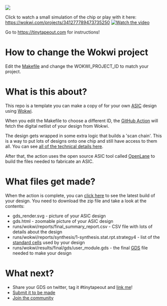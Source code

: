 ![](../../workflows/wokwi/badge.svg)

Click to watch a small simulation of the chip or play with it here: https://wokwi.com/projects/341277789473735250
[![Watch the video](https://i.imgur.com/AZduZRk.png)](https://youtu.be/gjoFz0gdG38)


Go to https://tinytapeout.com for instructions!


# How to change the Wokwi project

Edit the [Makefile](Makefile) and change the WOKWI_PROJECT_ID to match your project.

# What is this about?

This repo is a template you can make a copy of for your own [ASIC](https://www.zerotoasiccourse.com/terminology/asic/) design using [Wokwi](https://wokwi.com/).

When you edit the Makefile to choose a different ID, the [GitHub Action](.github/workflows/wokwi.yaml) will fetch the digital netlist of your design from Wokwi.

The design gets wrapped in some extra logic that builds a 'scan chain'. This is a way to put lots of designs onto one chip and still have access to them all. You can see [all of the technical details here](https://github.com/mattvenn/scan_wrapper).

After that, the action uses the open source ASIC tool called [OpenLane](https://www.zerotoasiccourse.com/terminology/openlane/) to build the files needed to fabricate an ASIC.

# What files get made?

When the action is complete, you can [click here](https://github.com/mattvenn/wokwi-verilog-gds-test/actions) to see the latest build of your design. You need to download the zip file and take a look at the contents:

* gds_render.svg - picture of your ASIC design
* gds.html - zoomable picture of your ASIC design
* runs/wokwi/reports/final_summary_report.csv  - CSV file with lots of details about the design
* runs/wokwi/reports/synthesis/1-synthesis.stat.rpt.strategy4 - list of the [standard cells](https://www.zerotoasiccourse.com/terminology/standardcell/) used by your design
* runs/wokwi/results/final/gds/user_module.gds - the final [GDS](https://www.zerotoasiccourse.com/terminology/gds2/) file needed to make your design

# What next?

* Share your GDS on twitter, tag it #tinytapeout and [link me](https://twitter.com/matthewvenn)!
* [Submit it to be made](https://docs.google.com/forms/d/e/1FAIpQLSc3ZF0AHKD3LoZRSmKX5byl-0AzrSK8ADeh0DtkZQX0bbr16w/viewform?usp=sf_link)
* [Join the community](https://discord.gg/rPK2nSjxy8)
